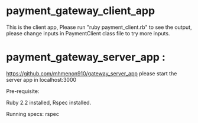 # payment_gateway_client_app

This is the client app, Please run "ruby payment_client.rb" to see the output, please change inputs in PaymentClient class file to try more inputs.

# payment_gateway_server_app : 
https://github.com/mhmenon910/gateway_server_app please start the server app in localhost:3000


Pre-requisite:

Ruby 2.2 installed, 
Rspec installed.

Running specs: rspec 

